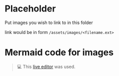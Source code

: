 # Placeholder

Put images you wish to link to in this folder

link would be in form `/assets/images/<filename.ext>`

# Mermaid code for images

> 💻 This [live editor](https://mermaid.live/) was used.
